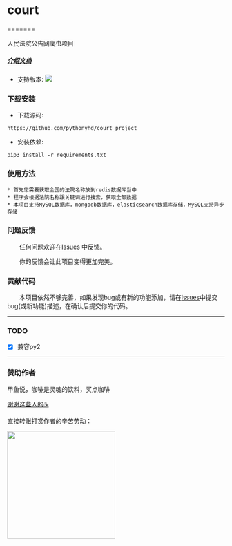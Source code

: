 # court
=======

人民法院公告网爬虫项目

##### [介绍文档](https://github.com/pythonyhd/court_project/README.md)

* 支持版本: ![](https://img.shields.io/badge/Python-3.x-blue.svg)

### 下载安装

* 下载源码:

```
https://github.com/pythonyhd/court_project
```

* 安装依赖:

```shell
pip3 install -r requirements.txt
```

### 使用方法

    * 首先您需要获取全国的法院名称放到redis数据库当中
    * 程序会根据法院名称跟关键词进行搜索，获取全部数据
    * 本项目支持MySQL数据库，mongodb数据库，elasticsearch数据库存储，MySQL支持异步存储

### 问题反馈

　　任何问题欢迎在[Issues](https://github.com/pythonyhd/court_project/issues) 中反馈。

　　你的反馈会让此项目变得更加完美。

### 贡献代码

　　本项目依然不够完善，如果发现bug或有新的功能添加，请在[Issues](https://github.com/pythonyhd/court_project/issues)中提交bug(或新功能)描述，在确认后提交你的代码。

---

### TODO
- [x] 兼容py2

---


### 赞助作者
甲鱼说，咖啡是灵魂的饮料，买点咖啡

[谢谢这些人的☕️](./coffee.md)

直接转账打赏作者的辛苦劳动：

<img src="https://i.imgur.com/lzM8sPs.png" width="250" />